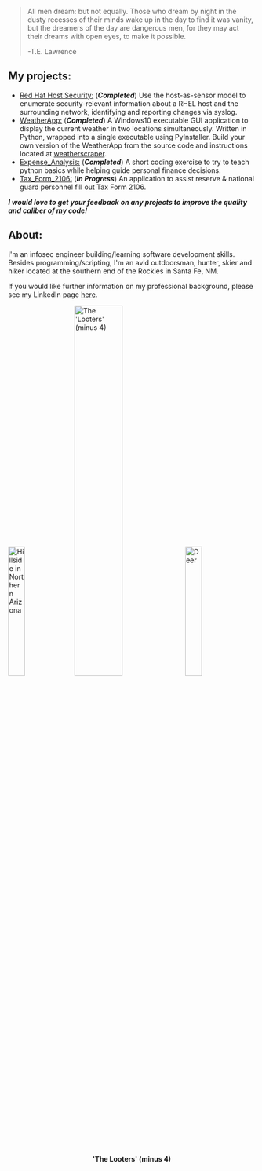 
>All men dream: but not equally. 
>Those who dream by night in the dusty recesses of their minds wake up in the day to find it was vanity, 
>but the dreamers of the day are dangerous men, for they may act their dreams with open eyes, to make it possible. 
>
>-T.E. Lawrence

## My projects:
- [Red Hat Host Security:](https://github.com/lanl/rhelhostinfo) (***Completed***) Use the host-as-sensor model to enumerate security-relevant information about a RHEL host and the surrounding network, identifying and reporting changes via syslog.
- [WeatherApp:](https://skipmcgee.github.io/WeatherApp) (***Completed***) A Windows10 executable GUI application to display the current weather in two locations simultaneously. Written in Python, wrapped into a single executable using PyInstaller. Build your own version of the WeatherApp from the source code and instructions located at [weatherscraper](https://github.com/skipmcgee/weatherscraper).
- [Expense_Analysis:](https://github.com/skipmcgee/expense_impact) (***Completed***) A short coding exercise to try to teach python basics while helping guide personal finance decisions. 
- [Tax_Form_2106:](https://github.com/skipmcgee/2106) (***In Progress***) An application to assist reserve & national guard personnel fill out Tax Form 2106.

***I would love to get your feedback on any projects to improve the quality and caliber of my code!***

## About:

I'm an infosec engineer building/learning software development skills. Besides programming/scripting, I'm an avid outdoorsman, hunter, skier and hiker located at the southern end of the Rockies in Santa Fe, NM.

If you would like further information on my professional background, please see my LinkedIn page [here](https://in.linkedin.com/in/skip-mcgee).

<p float="middle">
  <img src="/images/hunter1.jpg" width="26%" title="Hillside in Northern Arizona" />
  <img src="/images/thelooters.jpg" width="44%" title="The 'Looters' (minus 4)" /> 
  <img src="/images/deer.jpg" width="26%" title="Deer" /> 
</p>

<p align="center">
  <b>'The Looters' (minus 4)</b><br>
  <br><br>
</p>
